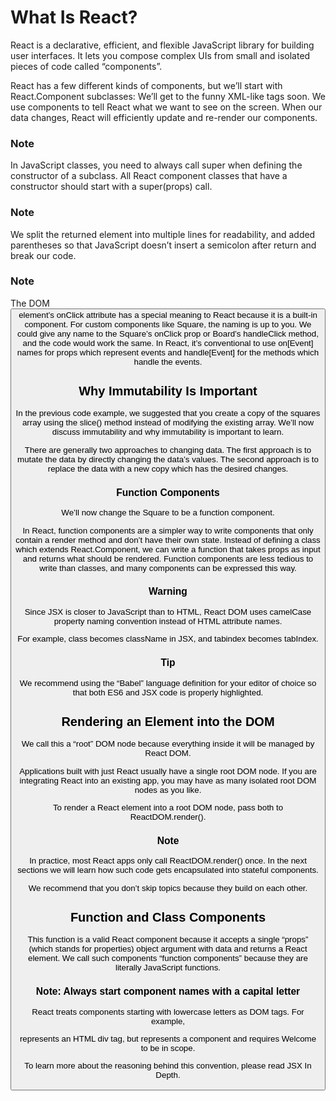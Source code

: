 # What Is React?

React is a declarative, efficient, and flexible JavaScript library for building user interfaces. It lets you compose complex UIs from small and isolated pieces of code called “components”.

React has a few different kinds of components, but we’ll start with React.Component subclasses: We’ll get to the funny XML-like tags soon. We use components to tell React what we want to see on the screen. When our data changes, React will efficiently update and re-render our components.

### Note

In JavaScript classes, you need to always call super when defining the constructor of a subclass. All React component classes that have a constructor should start with a super(props) call.

### Note

We split the returned element into multiple lines for readability, and added parentheses so that JavaScript doesn’t insert a semicolon after return and break our code.

### Note

The DOM <button> element’s onClick attribute has a special meaning to React because it is a built-in component. For custom components like Square, the naming is up to you. We could give any name to the Square’s onClick prop or Board’s handleClick method, and the code would work the same. In React, it’s conventional to use on[Event] names for props which represent events and handle[Event] for the methods which handle the events.

## Why Immutability Is Important

In the previous code example, we suggested that you create a copy of the squares array using the slice() method instead of modifying the existing array. We’ll now discuss immutability and why immutability is important to learn.

There are generally two approaches to changing data. The first approach is to mutate the data by directly changing the data’s values. The second approach is to replace the data with a new copy which has the desired changes.

### Function Components

We’ll now change the Square to be a function component.

In React, function components are a simpler way to write components that only contain a render method and don’t have their own state. Instead of defining a class which extends React.Component, we can write a function that takes props as input and returns what should be rendered. Function components are less tedious to write than classes, and many components can be expressed this way.

### Warning

Since JSX is closer to JavaScript than to HTML, React DOM uses camelCase property naming convention instead of HTML attribute names.

For example, class becomes className in JSX, and tabindex becomes tabIndex.

### Tip

We recommend using the “Babel” language definition for your editor of choice so that both ES6 and JSX code is properly highlighted.

## Rendering an Element into the DOM

We call this a “root” DOM node because everything inside it will be managed by React DOM.

Applications built with just React usually have a single root DOM node. If you are integrating React into an existing app, you may have as many isolated root DOM nodes as you like.

To render a React element into a root DOM node, pass both to ReactDOM.render().

### Note

In practice, most React apps only call ReactDOM.render() once. In the next sections we will learn how such code gets encapsulated into stateful components.

We recommend that you don’t skip topics because they build on each other.

## Function and Class Components

This function is a valid React component because it accepts a single “props” (which stands for properties) object argument with data and returns a React element. We call such components “function components” because they are literally JavaScript functions.

### Note: Always start component names with a capital letter

React treats components starting with lowercase letters as DOM tags. For example, <div > represents an HTML div tag, but <Welcome /> represents a component and requires Welcome to be in scope.

To learn more about the reasoning behind this convention, please read JSX In Depth.
